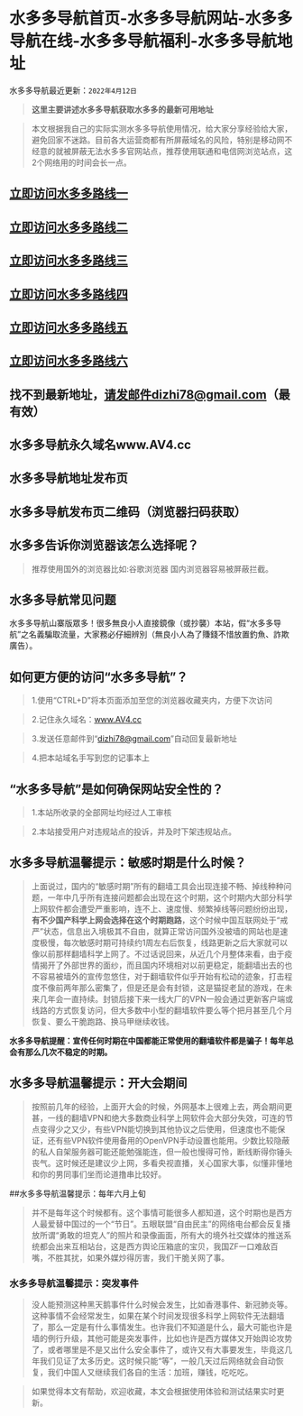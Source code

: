 ﻿# 水多多导航首页-水多多导航网站-水多多导航在线-水多多导航福利-水多多导航地址

水多多导航最近更新：`2022年4月12日`

>**这里主要讲述水多多导航获取水多多的最新可用地址**

>本文根据我自己的实际实测水多多导航使用情况，给大家分享经验给大家，避免回家不迷路。目前各大运营商都有所屏蔽域名的风险，特别是移动网不经意的就被屏蔽无法水多多官网站点，推荐使用联通和电信网浏览站点，这2个网络用的时间会长一点。


## <a rel="nofollow noopener" href="https://sdddhzz.github.io/1.html" target="_blank">立即访问水多多路线一</a>
## <a rel="nofollow noopener" href="https://sdddhzz.github.io/1.html" target="_blank">立即访问水多多路线二</a>
## <a rel="nofollow noopener" href="https://sdddhzz.github.io/1.html" target="_blank">立即访问水多多路线三</a>
## <a rel="nofollow noopener" href="https://sdddhzz.github.io/1.html" target="_blank">立即访问水多多路线四</a>
## <a rel="nofollow noopener" href="https://sdddhzz.github.io/1.html" target="_blank">立即访问水多多路线五</a>
## <a rel="nofollow noopener" href="https://sdddhzz.github.io/1.html" target="_blank">立即访问水多多路线六</a>

## 找不到最新地址，请发邮件dizhi78@gmail.com（最有效）
## 水多多导航永久域名www.AV4.cc
## 水多多导航地址发布页
## 水多多导航发布页二维码（浏览器扫码获取）

## 水多多告诉你浏览器该怎么选择呢？
>推荐使用国外的浏览器比如:谷歌浏览器  国内浏览器容易被屏蔽拦截。

## 水多多导航常见问题

水多多导航山寨版眾多！很多無良小人直接鏡像（或抄襲）本站，假“水多多导航”之名義騙取流量，大家務必仔細辨別（無良小人為了賺錢不惜放置釣魚、詐欺廣告）。


## 如何更方便的访问“水多多导航”？

>1.使用“CTRL+D”将本页面添加至您的浏览器收藏夹内，方便下次访问

>2.记住永久域名：www.AV4.cc 

>3.发送任意邮件到“dizhi78@gmail.com”自动回复最新地址 

>4.把本站域名手写到您的记事本上

## “水多多导航”是如何确保网站安全性的？

>1.本站所收录的全部网址均经过人工审核 

>2.本站接受用户对违规站点的投诉，并及时下架违规站点。

## 水多多导航温馨提示：敏感时期是什么时候？

>上面说过，国内的“敏感时期”所有的翻墙工具会出现连接不畅、掉线种种问题，一年中几乎所有连接问题都会出现在这个时期，这个时期内大部分科学上网软件都会遭受严重影响，连不上、速度慢、频繁掉线等问题纷纷出现，**有不少国产科学上网会选择在这个时期跑路**，这个时候中国互联网处于“戒严”状态，信息出入境极其不自由，就算正常访问国外没被墙的网站也是速度极慢，每次敏感时期可持续约1周左右后恢复，线路更新之后大家就可以像以前那样翻墙科学上网了。不过话说回来，从近几个月整体来看，由于疫情揭开了外部世界的面纱，而且国内环境相对以前更稳定，能翻墙出去的也不容易被墙外的宣传忽悠住，对于翻墙软件似乎开始有松动的迹象，打击程度不像前两年那么密集了，但是还是会有封锁，这是猫捉老鼠的游戏，在未来几年会一直持续。封锁后接下来一线大厂的VPN一般会通过更新客户端或线路的方式恢复访问，但大多数中小型的翻墙软件要么等个把月甚至几个月恢复、要么干脆跑路、换马甲继续收钱。

**水多多导航提醒：宣传任何时期在中国都能正常使用的翻墙软件都是骗子！每年总会有那么几次不稳定的时期。**

## 水多多导航温馨提示：开大会期间

>按照前几年的经验，上面开大会的时候，外网基本上很难上去，两会期间更甚，一线的翻墙VPN和绝大多数商业科学上网软件会大部分失效，可连的节点变得少之又少，有些VPN能切换到其他协议之后使用，但速度也不能保证，还有些VPN软件使用备用的OpenVPN手动设置也能用。少数比较隐蔽的私人自架服务器可能还能勉强能连，但一般也慢得可怜，断线断得你锤头丧气。这时候还是建议少上网，多看央视直播，关心国家大事，似懂非懂地和你的男同事们坐而论道撸串比较好。

##水多多导航温馨提示：每年六月上旬

>并不是每年这个时候都有。这个事情可能很多人都知道，这个时期也是西方人最爱替中国过的一个“节日”。五眼联盟“自由民主”的网络电台都会反复播放所谓“勇敢的坦克人”的照片和录像画面，所有大的境外社交媒体的推送系统都会出来互相站台，这是西方舆论压箱底的宝贝，我国ZF一口难敌百嘴，不胜其扰，如果外媒炒得厉害，我们干脆关网了事。

### 水多多导航温馨提示：突发事件

>没人能预测这种黑天鹅事件什么时候会发生，比如香港事件、新冠肺炎等。这种事情不会经常发生，如果在某个时间发现很多科学上网软件无法翻墙了，那么一定是有什么事情发生。也许我们不知道是什么，最大可能也许是墙的例行升级，其他可能是突发事件，比如也许是西方媒体又开始舆论攻势了，或者哪里是不是又出什么安全事件了，或许又有大事要发生，毕竟这几年我们见证了太多历史。这时候只能“等”，一般几天过后网络就会自动恢复，我们中国人又继续我们各自的生活：加班，赚钱，吃吃吃。


>如果觉得本文有帮助，欢迎收藏，本文会根据使用体验和测试结果实时更新。